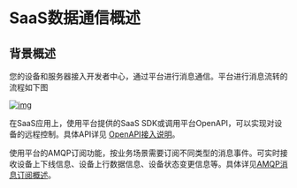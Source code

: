 # SaaS数据通信概述

## **背景概述**

您的设备和服务器接入开发者中心，通过平台进行消息通信。平台进行消息流转的流程如下图


<a data-fancybox title="img" href="/zh/saasDevelop/image2022-3-14_15-30-55.png">![img](/zh/saasDevelop/image2022-3-14_15-30-55.png)</a>

在SaaS应用上，使用平台提供的SaaS SDK或调用平台OpenAPI，可以实现对设备的远程控制。具体API详见 [OpenAPI接入说明](OpenAPI/API_accessInstruction.md)。

使用平台的AMQP订阅功能，按业务场景需要订阅不同类型的消息事件。可实时接收设备上下线信息、设备上行数据信息、设备状态变更信息等。具体详见[AMQP消息订阅概述](AMQPSubscription/subscription/AMQPinfo.md)。
